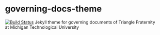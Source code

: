 # governing-docs-theme
[![Build Status](https://travis-ci.org/trianglefraternitymtu/governing-docs-theme.svg?branch=master)](https://travis-ci.org/trianglefraternitymtu/governing-docs-theme)
Jekyll theme for governing documents of Triangle Fraternity at Michigan Technological University

